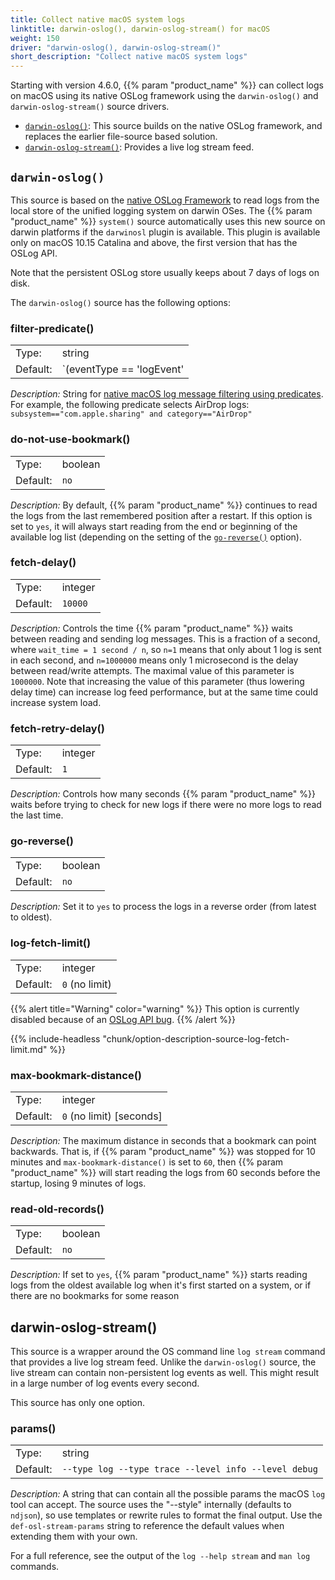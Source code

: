 ```yaml
---
title: Collect native macOS system logs
linktitle: darwin-oslog(), darwin-oslog-stream() for macOS
weight: 150
driver: "darwin-oslog(), darwin-oslog-stream()"
short_description: "Collect native macOS system logs"
---
```

<!-- This file is under the copyright of Axoflow, and licensed under Apache License 2.0, except for using the Axoflow and AxoSyslog trademarks. -->

Starting with version 4.6.0, {{% param "product_name" %}} can collect logs on macOS using its native OSLog framework using the `darwin-oslog()` and `darwin-oslog-stream()` source drivers.

- [`darwin-oslog()`](#darwin-oslog): This source builds on the native OSLog framework, and replaces the earlier file-source based solution.
- [`darwin-oslog-stream()`](#darwin-oslog-stream): Provides a live log stream feed.

## `darwin-oslog()`

This source is based on the [native OSLog Framework](https://developer.apple.com/documentation/oslog?language=objc) to read logs from the local store of the unified logging system on darwin OSes. The {{% param "product_name" %}} `system()` source automatically uses this new source on darwin platforms if the `darwinosl` plugin is available. This plugin is available only on macOS 10.15 Catalina and above, the first version that has the OSLog API.

Note that the persistent OSLog store usually keeps about 7 days of logs on disk.

The `darwin-oslog()` source has the following options:

### filter-predicate()

|          |                            |
| -------- | -------------------------- |
| Type:    | string |
| Default: | `(eventType == 'logEvent' || eventType == 'lossEvent' || eventType == 'stateEvent' || eventType == 'userActionEvent') && (logType != 'debug')` |

*Description:* String for [native macOS log message filtering using predicates](https://developer.apple.com/library/archive/documentation/Cocoa/Conceptual/Predicates/Articles/pSyntax.html). For example, the following predicate selects AirDrop logs: `subsystem=="com.apple.sharing" and category=="AirDrop"`

### do-not-use-bookmark()

|          |                            |
| -------- | -------------------------- |
| Type:    | boolean |
| Default: | `no` |

*Description:* By default, {{% param "product_name" %}} continues to read the logs from the last remembered position after a restart. If this option is set to `yes`, it will always start reading from the end or beginning of the available log list (depending on the setting of the [`go-reverse()`](#go-reverse) option).

### fetch-delay()

|          |                            |
| -------- | -------------------------- |
| Type:    | integer |
| Default: | `10000` |

*Description:* Controls the time {{% param "product_name" %}} waits between reading and sending log messages. This is a fraction of a second, where `wait_time = 1 second / n`, so `n=1` means that only about 1 log is sent in each second, and `n=1000000` means only 1 microsecond is the delay between read/write attempts. The maximal value of this parameter is `1000000`. Note that increasing the value of this parameter (thus lowering delay time) can increase log feed performance, but at the same time could increase system load.

### fetch-retry-delay()

|          |                            |
| -------- | -------------------------- |
| Type:    | integer |
| Default: | `1` |

*Description:* Controls how many seconds {{% param "product_name" %}} waits before trying to check for new logs if there were no more logs to read the last time.

### go-reverse()

|          |                            |
| -------- | -------------------------- |
| Type:    | boolean |
| Default: | `no` |

*Description:* Set it to `yes` to process the logs in a reverse order (from latest to oldest).

### log-fetch-limit()

|          |        |
| -------- | ------ |
| Type:    | integer |
| Default: | `0` (no limit) |

{{% alert title="Warning" color="warning" %}}
This option is currently disabled because of an [OSLog API bug](https://openradar.appspot.com/radar?id=5597032077066240).
{{% /alert %}}

{{% include-headless "chunk/option-description-source-log-fetch-limit.md" %}}

### max-bookmark-distance()

|          |        |
| -------- | ------ |
| Type:    | integer |
| Default: | `0` (no limit) [seconds] |

*Description:* The maximum distance in seconds that a bookmark can point backwards. That is, if {{% param "product_name" %}} was stopped for 10 minutes and `max-bookmark-distance()` is set to `60`, then {{% param "product_name" %}} will start reading the logs from 60 seconds before the startup, losing 9 minutes of logs.

### read-old-records()

|          |                            |
| -------- | -------------------------- |
| Type:    | boolean |
| Default: | `no` |

*Description:* If set to `yes`, {{% param "product_name" %}} starts reading logs from the oldest available log when it's first started on a system, or if there are no bookmarks for some reason

## darwin-oslog-stream()

This source is a wrapper around the OS command line `log stream` command that provides a live log stream feed. Unlike the `darwin-oslog()` source, the live stream can contain non-persistent log events as well. This might result in a large number of log events every second.

This source has only one option.

### params()

|          |                            |
| -------- | -------------------------- |
| Type:    | string |
| Default: | `--type log --type trace --level info --level debug` |

*Description:* A string that can contain all the possible params the macOS `log` tool can accept. The source uses the "--style" internally (defaults to `ndjson`), so use templates or rewrite rules to format the final output. Use the `def-osl-stream-params` string to reference the default values when extending them with your own.

For a full reference, see the output of the `log --help stream` and `man log` commands.
